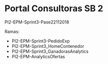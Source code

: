 # Portal Consultoras SB 2

PI2-EPM-Sprint3-Pase22112018

Ramas:
+ PI2-EPM-Sprint3-PedidoExp 
+ PI2-EPM-Sprint3_HomeContenedor 
+ PI2-EPM-Sprint3_GanadorasAnalytics 
+ PI2-EPM-AnalyticsOfertas
